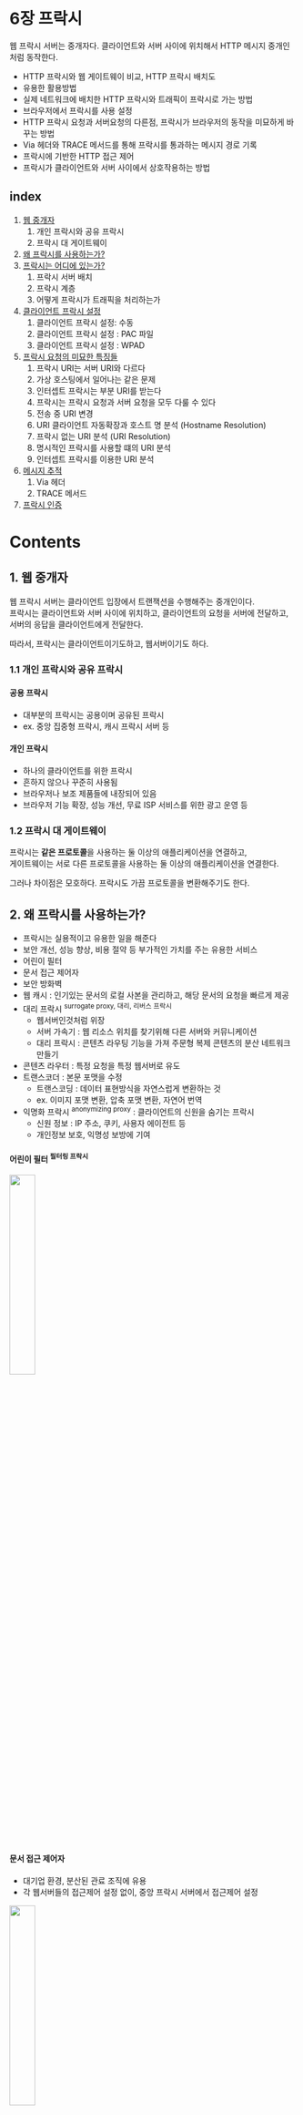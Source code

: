 # 6장 프락시

웹 프락시 서버는 중개자다. 클라이언트와 서버 사이에 위치해서 HTTP 메시지 중개인 처럼 동작한다.

- HTTP 프락시와 웹 게이트웨이 비교, HTTP 프락시 배치도
- 유용한 활용방법
- 실제 네트워크에 배치한 HTTP 프락시와 트래픽이 프락시로 가는 방법
- 브라우저에서 프락시를 사용 설정
- HTTP 프락시 요청과 서버요청의 다른점, 프락시가 브라우저의 동작을 미묘하게 바꾸는 방법
- Via 헤더와 TRACE 메서드를 통해 프락시를 통과하는 메시지 경로 기록
- 프락시에 기반한 HTTP 접근 제어
- 프락시가 클라이언트와 서버 사이에서 상호작용하는 방법

## index

1. [웹 중개자](#1-웹-중개자)
    1. 개인 프락시와 공유 프락시
    2. 프락시 대 게이트웨이
2. [왜 프락시를 사용하는가?](#2-왜-프락시를-사용하는가)
3. [프락시는 어디에 있는가?](#3-프락시는-어디에-있는가)
    1. 프락시 서버 배치
    2. 프락시 계층
    3. 어떻게 프락시가 트래픽을 처리하는가
4. [클라이언트 프락시 설정](#4-클라이언트-프락시-설정)
    1. 클라이언트 프락시 설정: 수동
    2. 클라이언트 프락시 설정 : PAC 파일
    3. 클라이언트 프락시 설정 : WPAD
5. [프락시 요청의 미묘한 특징들](#5-프락시-요청의-미묘한-특징들)
    1. 프락시 URI는 서버 URI와 다르다
    2. 가상 호스팅에서 일어나는 같은 문제
    3. 인터셉트 프락시는 부분 URI를 받는다
    4. 프락시는 프락시 요청과 서버 요청을 모두 다룰 수 있다
    5. 전송 중 URI 변경
    6. URI 클라이언트 자동확장과 호스트 명 분석 (Hostname Resolution)
    7. 프락시 없는 URI 분석 (URI Resolution)
    8. 명시적인 프락시를 사용할 떄의 URI 분석
    9. 인터셉트 프락시를 이용한 URI 분석
6. [메시지 추적](#6-메시지-추적)
    1. Via 헤더
    2. TRACE 메서드
7. [프락시 인증](#7-프락시-인증)

# Contents

## 1. 웹 중개자

웹 프락시 서버는 클라이언트 입장에서 트랜잭션을 수행해주는 중개인이다.  
프락시는 클라이언트와 서버 사이에 위치하고, 클라이언트의 요청을 서버에 전달하고, 서버의 응답을 클라이언트에게 전달한다.

따라서, 프락시는 클라이언트이기도하고, 웹서버이기도 하다.

### 1.1 개인 프락시와 공유 프락시

#### 공용 프락시

- 대부분의 프락시는 공용이며 공유된 프락시
- ex. 중앙 집중형 프락시, 캐시 프락시 서버 등

#### 개인 프락시

- 하나의 클라이언트를 위한 프락시
- 흔하지 않으나 꾸준히 사용됨
- 브라우저나 보조 제품들에 내장되어 있음
- 브라우저 기능 확장, 성능 개선, 무료 ISP 서비스를 위한 광고 운영 등

### 1.2 프락시 대 게이트웨이

프락시는 **같은 프로토콜**을 사용하는 둘 이상의 애플리케이션을 연결하고,  
게이트웨이는 서로 다른 프로토콜을 사용하는 둘 이상의 애플리케이션을 연결한다.

그러나 차이점은 모호하다. 프락시도 가끔 프로토콜을 변환해주기도 한다.

## 2. 왜 프락시를 사용하는가?

- 프락시는 실용적이고 유용한 일을 해준다
- 보안 개선, 성능 향상, 비용 절약 등 부가적인 가치를 주는 유용한 서비스
- 어린이 필터
- 문서 접근 제어자
- 보안 방화벽
- 웹 캐시 : 인기있는 문서의 로컬 사본을 관리하고, 해당 문서의 요청을 빠르게 제공
- 대리 프락시 <sup>surrogate proxy, 대리, 리버스 프락시</sup>
    - 웹서버인것처럼 위장
    - 서버 가속기 : 웹 리소스 위치를 찾기위해 다른 서버와 커뮤니케이션
    - 대리 프락시 : 콘텐츠 라우팅 기능을 가져 주문형 복제 콘텐츠의 분산 네트워크 만들기
- 콘텐츠 라우터 : 특정 요청을 특정 웹서버로 유도
- 트랜스코더 : 본문 포맷을 수정
    - 트랜스코딩 : 데이터 표현방식을 자연스럽게 변환하는 것
    - ex. 이미지 포맷 변환, 압축 포맷 변환, 자연어 번역
- 익명화 프락시 <sup>anonymizing proxy</sup> : 클라이언트의 신원을 숨기는 프락시
    - 신원 정보 : IP 주소, 쿠키, 사용자 에이전트 등
    - 개인정보 보호, 익명성 보방에 기여

#### 어린이 필터 <sup>필터링 프락시</sup>

<img src="img_2.png"  width="30%"/>  

#### 문서 접근 제어자

- 대기업 환경, 분산된 관료 조직에 유용
- 각 웹서버들의 접근제어 설정 없이, 중앙 프락시 서버에서 접근제어 설정

<img src="img_4.png"  width="30%"/>  

#### 보안 방화벽

- 네트워크 보안 엔지니어가 보안 강화를 위해 사용
- 프락시 서버가 조직에 들어오고 나가는 응용 프로토콜 통제
- hook 제공

<img src="img_5.png"  width="30%"/>

## 3. 프락시는 어디에 있는가?

### 3.1 프락시 서버 배치

사용 목적에 따라 어디에든 배치가 가능하다.

#### 출구 프락시 <sup>Egress</sup>

- 네트워크 출구에 위치
- LAN 과 더 큰 인터넷 사이를 오가는 트래픽 제어를 위함
- 회사 LAN 밖의 악의적인 해커 공격을 막는 방화벽 역할
- 인터넷 요금 절약, 트래픽 성능 개선
- 학교의 불건전 컨텐츠 필터링 프락시
- ex. 회사, 학교, 도서관, 인터넷 카페 등

#### 접근 프락시 <sup>Ingress</sup>

- ISP 접근 지점에 위치
- 클라이언트의 모든 요청을 종합적으로 처리하기 위함
- 다운로드 속도 개선, 캐시

#### 대리 프락시 <sup>Surrogate, Reverse</sup>

- 웹 서버 바로 앞 위치
- 웹 서버로 향하는 모든 요청 처리
- 필요 시에만 웹서버로 요청 보냄
- 웹 서버에 보안기능 추가, 성능 개선
- 일반적으로 웹서버의 이름과 IP 주소로 스스로를 가장하기 떄문에
    - 클라이언트는 대리 프락시를 웹 서버로 착각하고 모든 요청을 대리 프락시로 보냄

#### 네트워크 교환 프락시 <sup>Network Switching</sup>

- 네트워크 사이의 피어링 교환 지점에 위치
- 캐시를 이요해 인터넷 교차로의 혼잡 완화
- 트래픽 흐름 감시

### 3.2 프락시 계층

<img src="img.png"  width="60%"/>

- 프락시를 계층적 <sup>부모-자식 관계</sup>으로 배치 가능
    - 부모 : 상대적으로 인바운드
    - 자식 : 상대적으로 아웃바운드
- 서버 도착까지 프락시에 프락시를 거쳐 이동

#### 프락시 계층 콘텐츠 라우팅

프락시 계층에서 동적으로 라우팅 가능하다.  
동적 라우팅은 로직은 제품 <sup>설정 파일, 스크립트 언어, 플러그인 등</sup>에 따라 다르게 구현할 수 있다.

- 캐시
    - 프락시는 가까운 캐시서버에 요청을 보내 캐시를 반환하거나 그럴 수 없을 떄만 부모 프락시에 라우팅
- 특정 포맷에 특화된 압축 프락시
    - 특정 파일 포맷에 대한 요청인 경우 특화된 압축 프락시에 보내어 해당 포맷을 압축하여 빠르게 클라이언트에게 반환

#### 동적 라우팅이 필요한 경우

- 부하 균형
    - 현재 부모 프락시의 작업량 수준을 판단하여 부모 프락시에 라우팅
- 지리적 인접성
    - 원 서버의 지역을 담당하는 부모 프락시에 라우팅
- 프로토콜 / 타입 라우팅
    - URI로부터 특별한 자우너의 요청은 특별한 프락시로 라우팅하여 특별한 프로토콜로 처리
- 유료 서비스 가입자
    - 성능을 위해 추가금을 지불했다면, 그에 대응하는 대형 캐시나 압축엔진으로 라우팅

### 3.3 어떻게 프락시가 트래픽을 처리하는가

HTTP 트래픽이 웹서버가 아닌 프락시로 가게 하는 방법

- 클라이언트 수정
    - 브라우저의 자동 프락시 설정
- 네트워크 수정 : 인터셉트 프락시
    - 네트워크 인프라를 가로채서 웹 트래픽을 프락시로 가도록 조정하는 방법
    - 스위칭 장치, 라우팅 장치 필요
- DNS 이름공간 수정 : 대리 프락시 이용
    - DNS 이름 테이블 수동 편집 or 동적 DNS 서버 이용
- 웹 서버 수정 : HTTP 리다이렉션 이용하여 프락시로 리다이렉트

## 4. 클라이언트 프락시 설정

- 수동 설정
- 브라우저 기본 설정
- 프락시 자동 설정 <sup>Proxy Auto-Configuration, PAC</sup>
- WPAD <sup>Web Proxy Auto-Discovery</sup> 프락시 발견

### 4.1 클라이언트 프락시 설정: 수동

- 브라우저에서 프락시의 호스트와 포트를 지정 가능
- 단순하지만 유연하지 못함

### 4.2 클라이언트 프락시 설정 : PAC 파일

- 자바스크립트 프로그램
- 상황에 맞게 동적으로 프락시 설정

#### 설정 방법

- 웹 서버에 PAC 파일을 두고, 브라우저가 PAC 파일을 찾아서 실행하도록 설정
- .pac 파일

#### PAC 파일의 구조

```javascript
/**
 * DIRECT : 프락시를 사용하지 않는다.
 * PROXY [host]:[port] : 프락시를 사용한다.
 * SOCKS [host]:[port] : SOCKS 프락시를 사용한다.
 * */
// http 요청이 들어오면 프락시 proxy.example.com:8080으로 보낸다.
function FindProxyForURL(url, host) {
    if (url.substring(0, 5) == "http:") {
        return "PROXY proxy.example.com:8080";
    } else {
        return "DIRECT";
    }
}
```

### 4.3 클라이언트 프락시 설정 : WPAD

- 웹 프락시 자동발견 프로토콜
- 브라우저에게 알맞는 PAC 파일을 자동으로 찾아주는 알고리즘

#### WPAD 클라이언트 동작

- PAC URI를 WPAD를 사용하여 찾음
- 주어진 URI에서 PAC 파일을 다운로드
- 프락시를 알아내기위해 PAC 실행
- 프락시에 요청

#### WPAD 알고리즘 우선순위

1. DHCP
2. SLP
3. DNS well-known host
4. DNS SRV record
5. DNS TXT record 안의 서비스 URI

## 5. 프락시 요청의 미묘한 특징들

### 5.1 프락시 URI는 서버 URI와 다르다

> ### http 메시지
>
> GET /index.html HTTP/1.1   
> ...
>
> ### 프락시 http 메시지
>
> GET httpL//www.example.com/index.html HTTP/1.1    
> ...

- 프락시의 URI는 full URI
- 프락시가 아닌 서버 요청은 자신의 호스트명과 포트번호를 알아서 불필요
- 프락시 요청은 프락시 서버가 목적지의 스킴, 호스트, 포트를 알아야함

### 5.2 가상 호스팅에서 일어나는 같은 문제

- 가상 호스팅 : 하나의 웹서버를 여러 웹사이트가 공유
- 가상 호스팅 웹서버는 Host 헤더 요구
    - Host 헤더 : 호스트와 포트 정보 담김

### 5.3 인터셉트 프락시는 부분 URI를 받는다

- 클라이언트는 프락시와 통신 중인지 모를 수도 있음
- 완전한 URI를 못 보낼 수도 있음

### 5.4 프락시는 프락시 요청과 서버 요청을 모두 다룰 수 있다

#### 완전 URI와 부분 URI 사용 규칙

- 완전한 URI가 주어졌다면 프락시는 그것을 사용한다.
- 부분 URI가 주어졌고, Host 헤더가 있다면 Host 헤더를 사용해 목적지의 정보를 알아낸다.
- 부분 URI가 주어졌고, Host 헤더가 없다면 다음 방법을 이용해 알아낸다.
    - 대리 프락시라면, 프락시에 이미 실제 서버 정보가 있음
    - 다른 인터셉터 프락시가 가로채었었고, 해당 프락시가 서버정보를 두었다면 사용한다
    - 모두 실패라면 에러 메시지를 보낸다.

### 5.5 전송 중 URI 변경

- 프락시는 가능한 관대해야함
- 안그러면 상호운용성에 문제 발생 가능
- 경로 수정은 예외사항 1가지를 제외 모두 금지한다
    - 빈경로를 '/'으로 대체하는 것 외에

### 5.6 URI 클라이언트 자동확장과 호스트 명 분석 (Hostname Resolution)

- 브라우저는 프락시가 없다면 사용자의 URI를 기반으로 호스트명을 찾아낸다.
- ex. [확장 URL](../../1부_HTTP_웹의_기초/2장_URL과_리소스/README.md) 등

### 5.7 프락시 없는 URI 분석 (URI Resolution)

1. oreilly를 브라우저 검색창에 검색
2. DNS에 oreilly를 요청했으나 IP 없음
3. http://oreilly.com:80/으로 간주
4. reolution : DNS에 www.oreilly.com을 요청
5. 성공

### 5.8 명시적인 프락시를 사용할 떄의 URI 분석

- 프락시를 사용한다면 URL 확장과 같은 편리한 기능 사용 못함
- 타이핑한 그대로 요청을 보냄

### 5.9 인터셉트 프락시를 이용한 URI 분석

인터셉트 프락시는 클라이언트가 프락시인 줄 모르기 때문에,  
호스트명 확장이 가능함

1. 호스트명을 확장하여 원서버에 접속을 하려했지만
2. 인터셉터 프락시가 가로챔
3. 원 서버의 장애 유무와 상관 없이 인터셉터 프락시가 응답

## 6. 메시지 추적

<img src="img_1.png"  width="50%"/>

프락시가 흔해지면서, 프락시를 넘나드는 메시지의 흐름을 추적할 필요가 있어졌다.

### 6.1 Via 헤더

<img src="img_3.png"  width="50%"/>

- 메시지가 거쳐온 게이트웨이 홉, 프락시를 알려줌
- waypoint = 경유지

```
## isp http1.1, joes-hardware http1.0 2가지를 거쳐옴
Via : 1.1 prxy-62.irenes-isp.net, 1.0 cache.joes-hardware.com
```

#### Via 헤더의 문법

<img src="img_6.png"  width="40%"/>

- 프로토콜 : 중개자가 받은 프로토콜
- 프로토콜 버전 : 중개자가 받은 프로토콜 버전
- 노드 이름 : 중개자의 호스트:포트번호
- 노드 코멘트 : 중개자가 추가한 코멘트 (필수 아님)

#### Via 요청과 응답 경로

<img src="img_7.png"  width="50%"/>

- 요청과 응답에 각각 Via 헤더가 있음
- 요청 경로 그대로 응답 경로가 됨

#### Via 와 게이트웨이

<img src="img_8.png"  width="50%"/>

- 게이트웨이 : 다른 프로토콜로 변환

#### Server 헤더와 Via 헤더

```
Server : Apache/1.3.0 (Unix) Node/1.2.3
Server : Microsoft-IIS/4.0
```

- Server 헤더 : 서버가 사용하는 소프트웨어 정보
- **프락시는 응답 메시지의 Server 헤더를 수정하면 안됨**

#### Via가 개인정보 보호와 보안에 미치는 영향

- 방화벽 뒤에 있는 호스트의 경우 호스트명 노출을 하면 안된다
- 따라서 Via 헤더에 호스트명을 가명으로 교체한다
- Via헤더의 호스트명을 합칠 수도 있다
    - 프로토콜이 다른 경우 합치치 마라

### 6.2 TRACE 메서드

<img src="img_9.png"  width="50%"/>

- 프락시의 흐름을 디버깅할 필요성
- HTTP 프락시 네트워크를 통해 hop by hop으로 메시지 내용이 어떻게 바뀌어갔는지 디버깅
- TRACE 메서드를 사용하면 목적지 서버에 도착했을 때 전체 요청메시지를 HTTP 응답메시지 본문에 포함해서 보내줌
- **널리 구현되어있지는 않음**

#### Max-Forwards 헤더

- Trace 메서드의 특성상 무한루프에 빠질 수 있음
- 프락시 개수 제한
- 정수 : 프락시가 다음 몇 개의 서버까지 전달 될 수 있는지 숫자로 표현
- 0 : 더 이상 다음 서버로 가지말고 TRACE 메시지를 응답

## 7. 프락시 인증

<img src="img_10.png"  width="50%"/>

- 요청한 콘텐츠를 차단하는 프락시 인증 메커니즘

> - 제한된 콘텐츠에 대한 요청이 프락시에 도착했을 때 407 Proxy Authentication Required 응답을 보냄 (with Proxy-Authenticate 헤더)
> - 클라이언트는 407 응답을 받고 인증 방식을 추가
> - 클라이언트는 Proxy-Authorization 헤더를 추가해서 다시 요청을 보냄
> - 프락시는 인증을 확인하고 콘텐츠를 전송

## 8. 프락시 상호운용성

- 프락시는 여러 명세, 여러 버전, 여러 벤더에 의해 만들어짐
- 따라서 기능도 여러가지 버그도 각기 여러가지

### 8.1 지원하지 않는 헤더와 메서드 다루기

- 이해할 수 없는 필드 : 새로운 것 or 특정 어플리케이션 전용 등
- 반드시 그대로 보낸다

### 8.2 OPTIONS: 어떤 기능을 지원하는지 알아보기

<img src="img_11.png"  width="50%"/>

- 서버가 어떤 메서드를 지원하는지 알아보기 위해 OPTIONS 메서드를 사용

### 8.3 Allow 헤더

- 요청 URI에 대해 지원하는 메서드를 알려줌
- 메서드를 추천하는 용도도 가능

## 9. 추가정보
